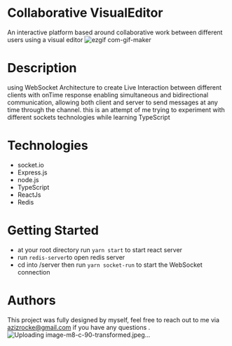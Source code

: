 # Collaborative VisualEditor
An interactive platform based around collaborative work between different users using a visual editor
![ezgif com-gif-maker](https://user-images.githubusercontent.com/79036942/141841833-e8845f3a-dc2e-49ea-b8e4-a417c2b92b60.gif)
# Description
using WebSocket Architecture to create Live Interaction between different clients with onTime response enabling simultaneous and bidirectional communication, allowing both client and server to send messages at any time through the channel. this is an attempt of me trying to experiment with different sockets technologies
while learning TypeScript

# Technologies 
- socket.io
- Express.js
- node.js
- TypeScript
- ReactJs
- Redis
# Getting Started 
- at your root directory run 
```yarn start``` 
to start react server
- run ```redis-server```to open redis server
- cd into /server then run ```yarn socket-run``` to start the WebSocket connection
# Authors
This project was fully designed by myself, feel free to reach out to me via azizrocke@gmail.com if you have any questions .
![Uploading image-m8-c-90-transformed.jpeg…]()

